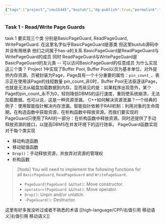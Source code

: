 ```yaml
---
{"tags":["project","cmu15445","bustub"],"dg-publish":true,"permalink":"/DataBase Systems/CMU 15-445：Database Systems/Project 2 Hash Index (fall2023)/","dgPassFrontmatter":true,"noteIcon":"","created":"2025-04-30T23:10:47.890+08:00","updated":"2025-05-01T14:33:53.946+08:00"}
---
```


### Task 1 - Read/Write Page Guards
task 1 要实现三个类 分别是BasicPageGuard, ReadPageGuard, WritePageGuard.
在这里名字似乎BasicPageGuard是基类 但这里bustub源码中并没有用继承 他们之间属于has-a的关系 BasicPageGuard是ReadPageGuard与WritePageGuard的成员
同时 ReadPageGuard与WritePageGuard是BasicPageGuard的友元类 -- 可以访问BasicPageGuard的任意成员
为什么实现这三个类？
Project 1中实现了Buffer Pool, Buffer Pool以页为基本单位，对外提供内存资源。页被封装为Page，Page具有一个十分重要的属性：`pin_count_`，表示正在使用该Page的线程数量
pin_count_非0时，Buffer Pool无法驱逐该Page，也就是无法从磁盘加载数据到内存。显而易见的是：如果程序出现意外，某个Page的pin_count_永不为0，轻则降低DBMS的运行速度，重则使系统崩溃，无法加载数据。也可以说，这是一种资源泄漏。
C++如何解决资源泄漏？一个经典的例子：使用智能指针解决内存泄漏。智能指针依赖于RAII机制：利用对象的生命周期，在构造函数中获取资源，在析构函数中释放资源。而我们要实现的PageGuard只使用了RAII的一部分：在析构函数中释放资源。同时还提供了手动释放资源的接口，以提高DBMS在并发环境下的运行效率。
PageGuard函数实现
对于每个类实现
- 移动构造函数
- 移动赋值函数
- `Drop()`：手动释放资源，并放弃对资源的管理权
- 析构函数

> [!todo]
> You will need to implement the following functions for all `BasicPageGuard`, `ReadPageGuard` and `WritePageGuard`.
> - `PageGuard(PageGuard &&that)`: Move constructor.
> - `operator=(PageGuard &&that)`: Move operator.
> - `Drop()`: Unpin and/or unlatch.
> - `~PageGuard()`: Destructor.

这里有好多我没听过或者不熟悉的术语
[[high-language/CPP/右值引用 移动语义\|右值引用 移动语义]]

